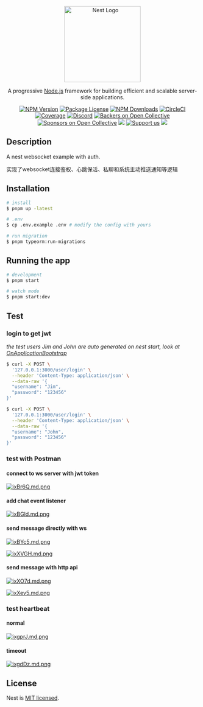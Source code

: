 <p align="center">
  <a href="http://nestjs.com/" target="blank"><img src="https://nestjs.com/img/logo-small.svg" width="200" alt="Nest Logo" /></a>
</p>

[circleci-image]: https://img.shields.io/circleci/build/github/nestjs/nest/master?token=abc123def456
[circleci-url]: https://circleci.com/gh/nestjs/nest

  <p align="center">A progressive <a href="http://nodejs.org" target="_blank">Node.js</a> framework for building efficient and scalable server-side applications.</p>
    <p align="center">
<a href="https://www.npmjs.com/~nestjscore" target="_blank"><img src="https://img.shields.io/npm/v/@nestjs/core.svg" alt="NPM Version" /></a>
<a href="https://www.npmjs.com/~nestjscore" target="_blank"><img src="https://img.shields.io/npm/l/@nestjs/core.svg" alt="Package License" /></a>
<a href="https://www.npmjs.com/~nestjscore" target="_blank"><img src="https://img.shields.io/npm/dm/@nestjs/common.svg" alt="NPM Downloads" /></a>
<a href="https://circleci.com/gh/nestjs/nest" target="_blank"><img src="https://img.shields.io/circleci/build/github/nestjs/nest/master" alt="CircleCI" /></a>
<a href="https://coveralls.io/github/nestjs/nest?branch=master" target="_blank"><img src="https://coveralls.io/repos/github/nestjs/nest/badge.svg?branch=master#9" alt="Coverage" /></a>
<a href="https://discord.gg/G7Qnnhy" target="_blank"><img src="https://img.shields.io/badge/discord-online-brightgreen.svg" alt="Discord"/></a>
<a href="https://opencollective.com/nest#backer" target="_blank"><img src="https://opencollective.com/nest/backers/badge.svg" alt="Backers on Open Collective" /></a>
<a href="https://opencollective.com/nest#sponsor" target="_blank"><img src="https://opencollective.com/nest/sponsors/badge.svg" alt="Sponsors on Open Collective" /></a>
  <a href="https://paypal.me/kamilmysliwiec" target="_blank"><img src="https://img.shields.io/badge/Donate-PayPal-ff3f59.svg"/></a>
    <a href="https://opencollective.com/nest#sponsor"  target="_blank"><img src="https://img.shields.io/badge/Support%20us-Open%20Collective-41B883.svg" alt="Support us"></a>
  <a href="https://twitter.com/nestframework" target="_blank"><img src="https://img.shields.io/twitter/follow/nestframework.svg?style=social&label=Follow"></a>
</p>
  <!--[![Backers on Open Collective](https://opencollective.com/nest/backers/badge.svg)](https://opencollective.com/nest#backer)
  [![Sponsors on Open Collective](https://opencollective.com/nest/sponsors/badge.svg)](https://opencollective.com/nest#sponsor)-->

## Description
A nest websocket example with auth.

实现了websocket连接鉴权、心跳保活、私聊和系统主动推送通知等逻辑

## Installation

```bash
# install
$ pnpm up -latest

# .env
$ cp .env.example .env # modify the config with yours

# run migration
$ pnpm typeorm:run-migrations
```

## Running the app

```bash
# development
$ pnpm start

# watch mode
$ pnpm start:dev
```

## Test
### login to get jwt
*the test users Jim and John are auto generated on nest start, look at [OnApplicationBootstrap](https://github.com/tashuo/nest-websocket/blob/master/src/modules/user/user.module.ts)*

```bash
$ curl -X POST \
  '127.0.0.1:3000/user/login' \
  --header 'Content-Type: application/json' \
  --data-raw '{
  "username": "Jim",
  "password": "123456"
}'

$ curl -X POST \
  '127.0.0.1:3000/user/login' \
  --header 'Content-Type: application/json' \
  --data-raw '{
  "username": "John",
  "password": "123456"
}'
```

### test with Postman
#### connect to ws server with jwt token

[![ixBr6Q.md.png](https://i.328888.xyz/2023/04/14/ixBr6Q.md.png)](https://imgloc.com/i/ixBr6Q)

#### add chat event listener
[![ixBGld.md.png](https://i.328888.xyz/2023/04/14/ixBGld.md.png)](https://imgloc.com/i/ixBGld)

#### send message directly with ws
[![ixBYc5.md.png](https://i.328888.xyz/2023/04/14/ixBYc5.md.png)](https://imgloc.com/i/ixBYc5)

[![ixXVGH.md.png](https://i.328888.xyz/2023/04/14/ixXVGH.md.png)](https://imgloc.com/i/ixXVGH)

#### send message with http api
[![ixXO7d.md.png](https://i.328888.xyz/2023/04/14/ixXO7d.md.png)](https://imgloc.com/i/ixXO7d)

[![ixXev5.md.png](https://i.328888.xyz/2023/04/14/ixXev5.md.png)](https://imgloc.com/i/ixXev5)

### test heartbeat
#### normal
[![ixgprJ.md.png](https://i.328888.xyz/2023/04/14/ixgprJ.md.png)](https://imgloc.com/i/ixgprJ)

#### timeout
[![ixgdDz.md.png](https://i.328888.xyz/2023/04/14/ixgdDz.md.png)](https://imgloc.com/i/ixgdDz)

## License

Nest is [MIT licensed](LICENSE).
